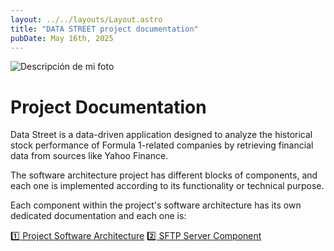 ```yaml
---
layout: ../../layouts/Layout.astro
title: "DATA STREET project documentation"
pubDate: May 16th, 2025
---
```


<p>
    <img
        src="/project-documentation/DATA_STREET/hero-medium.webp"
        srcset="
            /project-documentation/DATA_STREET/hero-small.webp 400w,
            /project-documentation/DATA_STREET/hero-medium.webp 800w,
            /project-documentation/DATA_STREET/hero-large.webp 1200w
        "
        sizes="(max-width: 600px) 100vw"
        alt="Descripción de mi foto"
    />
</p>

# Project Documentation

Data Street is a data-driven application designed to analyze the historical stock performance of Formula 1-related companies by retrieving financial data from sources like Yahoo Finance.

The software architecture project has different blocks of components, and each one is implemented according to its functionality or technical purpose.

Each component within the project's software architecture has its own dedicated documentation and each one is:

[1️⃣ Project Software Architecture](./project-documentation/DATA_STREET/general)
[2️⃣ SFTP Server Component](./project-documentation/DATA_STREET/server-sftp)